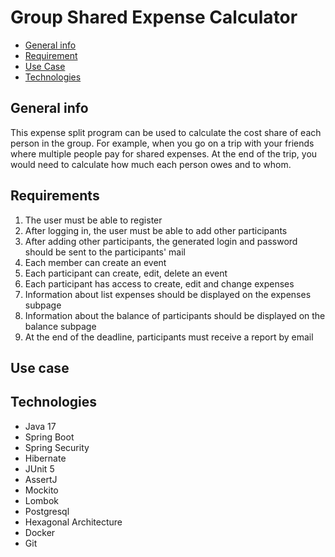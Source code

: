 # Group Shared Expense Calculator

* [General info](#general-info)  
* [Requirement](#requirements)  
* [Use Case](#use-case)  
* [Technologies](#technologies)  

## General info

This expense split program can be used to calculate the cost share of each person in the group. For example, when you go on a trip with your friends where multiple people pay for shared expenses. At the end of the trip, you would need to calculate how much each person owes and to whom.  

## Requirements

1. The user must be able to register  
2. After logging in, the user must be able to add other participants  
3. After adding other participants, the generated login and password should be sent to the participants' mail  
4. Each member can create an event  
5. Each participant can create, edit, delete an event  
6. Each participant has access to create, edit and change expenses  
7. Information about list expenses should be displayed on the expenses subpage  
8. Information about the balance of participants should be displayed on the balance subpage  
9. At the end of the deadline, participants must receive a report by email  

## Use case

## Technologies

- Java 17  
- Spring Boot  
- Spring Security  
- Hibernate  
- JUnit 5  
- AssertJ  
- Mockito  
- Lombok  
- Postgresql  
- Hexagonal Architecture  
- Docker  
- Git
